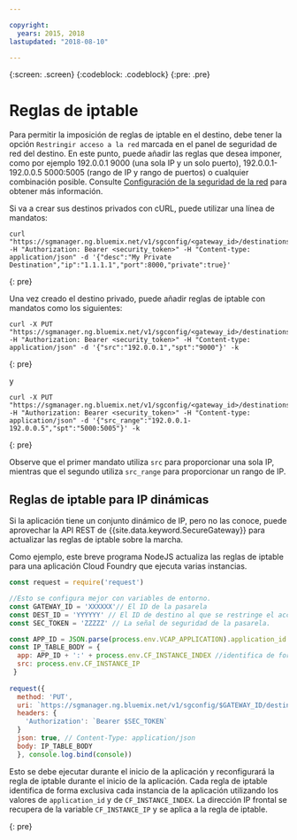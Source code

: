 ```yaml
---

copyright:
  years: 2015, 2018
lastupdated: "2018-08-10"

---
```

{:screen: .screen}
{:codeblock: .codeblock}
{:pre: .pre}

# Reglas de iptable

Para permitir la imposición de reglas de iptable en el destino, debe tener la opción `Restringir acceso a la red` marcada en el panel de seguridad de red del destino.  En este punto, puede añadir las reglas que desea imponer, como por ejemplo 192.0.0.1 9000 (una sola IP y un solo puerto), 192.0.0.1-192.0.0.5 5000:5005 (rango de IP y rango de puertos) o cualquier combinación posible. Consulte [Configuración de la seguridad de la red](/docs/services/SecureGateway/securegateway_destination.html#configuring-network-security) para obtener más información.

Si va a crear sus destinos privados con cURL, puede utilizar una línea de mandatos:

```
curl "https://sgmanager.ng.bluemix.net/v1/sgconfig/<gateway_id>/destinations" -H "Authorization: Bearer <security_token>" -H "Content-type: application/json" -d '{"desc":"My Private Destination","ip":"1.1.1.1","port":8000,"private":true}'
```
{: pre}

Una vez creado el destino privado, puede añadir reglas de iptable con mandatos como los siguientes:

```
curl -X PUT "https://sgmanager.ng.bluemix.net/v1/sgconfig/<gateway_id>/destinations/<destination_id>/ipTableRule" -H "Authorization: Bearer <security_token>" -H "Content-type: application/json" -d '{"src":"192.0.0.1","spt":"9000"}' -k
```
{: pre}

y

```
curl -X PUT "https://sgmanager.ng.bluemix.net/v1/sgconfig/<gateway_id>/destinations/<destination_id>/ipTableRule" -H "Authorization: Bearer <security_token>" -H "Content-type: application/json" -d '{"src_range":"192.0.0.1-192.0.0.5","spt":"5000:5005"}' -k
```
{: pre}

Observe que el primer mandato utiliza `src` para proporcionar una sola IP, mientras que el segundo utiliza `src_range` para proporcionar un rango de IP.

## Reglas de iptable para IP dinámicas

Si la aplicación tiene un conjunto dinámico de IP, pero no las conoce, puede aprovechar la API REST de {{site.data.keyword.SecureGateway}} para actualizar las reglas de iptable sobre la marcha.

Como ejemplo, este breve programa NodeJS actualiza las reglas de iptable para una aplicación Cloud Foundry que ejecuta varias instancias.

```javascript
const request = require('request')

//Esto se configura mejor con variables de entorno.
const GATEWAY_ID = 'XXXXXX'// El ID de la pasarela
const DEST_ID = 'YYYYYY' // El ID de destino al que se restringe el acceso.
const SEC_TOKEN = 'ZZZZZ' // La señal de seguridad de la pasarela.

const APP_ID = JSON.parse(process.env.VCAP_APPLICATION).application_id
const IP_TABLE_BODY = {
  app: APP_ID + ':' + process.env.CF_INSTANCE_INDEX //identifica de forma exclusiva la app y la instancia para la regla de iptable.
  src: process.env.CF_INSTANCE_IP
 }
 
request({
  method: 'PUT',
  uri: `https://sgmanager.ng.bluemix.net/v1/sgconfig/$GATEWAY_ID/destinations/$DEST_ID/ipTableRule`
  headers: {
    'Authorization': `Bearer $SEC_TOKEN`
  }
  json: true, // Content-Type: application/json
  body: IP_TABLE_BODY
  }, console.log.bind(console)) 
```

Esto se debe ejecutar durante el inicio de la aplicación y reconfigurará la regla de iptable durante el inicio de la aplicación. Cada regla de iptable identifica de forma exclusiva cada instancia de la aplicación utilizando los valores de `application_id` y de `CF_INSTANCE_INDEX`. La dirección IP frontal se recupera de la variable `CF_INSTANCE_IP` y se aplica a la regla de iptable.


{: pre}
